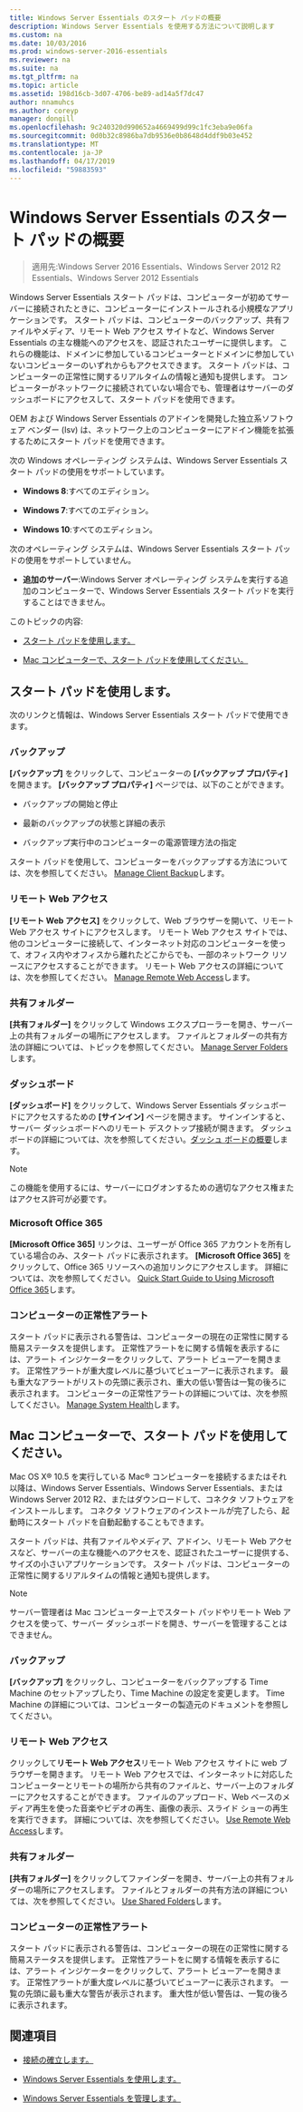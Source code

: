 ```yaml
---
title: Windows Server Essentials のスタート パッドの概要
description: Windows Server Essentials を使用する方法について説明します
ms.custom: na
ms.date: 10/03/2016
ms.prod: windows-server-2016-essentials
ms.reviewer: na
ms.suite: na
ms.tgt_pltfrm: na
ms.topic: article
ms.assetid: 198d16cb-3d07-4706-be89-ad14a5f7dc47
author: nnamuhcs
ms.author: coreyp
manager: dongill
ms.openlocfilehash: 9c240320d990652a4669499d99c1fc3eba9e06fa
ms.sourcegitcommit: 0d0b32c8986ba7db9536e0b8648d4ddf9b03e452
ms.translationtype: MT
ms.contentlocale: ja-JP
ms.lasthandoff: 04/17/2019
ms.locfileid: "59883593"
---
```

# <a name="overview-of-the-launchpad-in-windows-server-essentials"></a>Windows Server Essentials のスタート パッドの概要

>適用先:Windows Server 2016 Essentials、Windows Server 2012 R2 Essentials、Windows Server 2012 Essentials

Windows Server Essentials スタート パッドは、コンピューターが初めてサーバーに接続されたときに、コンピューターにインストールされる小規模なアプリケーションです。 スタート パッドは、コンピューターのバックアップ、共有ファイルやメディア、リモート Web アクセス サイトなど、Windows Server Essentials の主な機能へのアクセスを、認証されたユーザーに提供します。 これらの機能は、ドメインに参加しているコンピューターとドメインに参加していないコンピューターのいずれからもアクセスできます。 スタート パッドは、コンピューターの正常性に関するリアルタイムの情報と通知も提供します。 コンピューターがネットワークに接続されていない場合でも、管理者はサーバーのダッシュボードにアクセスして、スタート パッドを使用できます。  
  
 OEM および Windows Server Essentials のアドインを開発した独立系ソフトウェア ベンダー (Isv) は、ネットワーク上のコンピューターにアドイン機能を拡張するためにスタート パッドを使用できます。  
  
 次の Windows オペレーティング システムは、Windows Server Essentials スタート パッドの使用をサポートしています。  
  
-   **Windows 8**:すべてのエディション。  
  
-   **Windows 7**:すべてのエディション。  
-   **Windows 10**:すべてのエディション。 
  
 次のオペレーティング システムは、Windows Server Essentials スタート パッドの使用をサポートしていません。  
  
-   **追加のサーバー**:Windows Server オペレーティング システムを実行する追加のコンピューターで、Windows Server Essentials スタート パッドを実行することはできません。  
  
 このトピックの内容:  
  
-   [スタート パッドを使用します。](Overview-of-the-Launchpad-in-Windows-Server-Essentials.md#BKMK_Launchpad)  
  
-   [Mac コンピューターで、スタート パッドを使用してください。](Overview-of-the-Launchpad-in-Windows-Server-Essentials.md#BKMK_Mac)  
  
##  <a name="BKMK_Launchpad"></a> スタート パッドを使用します。  
 次のリンクと情報は、Windows Server Essentials スタート パッドで使用できます。  
  
### <a name="backup"></a>バックアップ  
 **[バックアップ]** をクリックして、コンピューターの **[バックアップ プロパティ]** を開きます。 **[バックアップ プロパティ]** ページでは、以下のことができます。  
  
-   バックアップの開始と停止  
  
-   最新のバックアップの状態と詳細の表示  
  
-   バックアップ実行中のコンピューターの電源管理方法の指定  
  
 スタート パッドを使用して、コンピューターをバックアップする方法については、次を参照してください。 [Manage Client Backup](Manage-Client-Computer-Backup-in-Windows-Server-Essentials.md)します。  
  
### <a name="remote-web-access"></a>リモート Web アクセス  
 **[リモート Web アクセス]** をクリックして、Web ブラウザーを開いて、リモート Web アクセス サイトにアクセスします。 リモート Web アクセス サイトでは、他のコンピューターに接続して、インターネット対応のコンピューターを使って、オフィス内やオフィスから離れたどこからでも、一部のネットワーク リソースにアクセスすることができます。 リモート Web アクセスの詳細については、次を参照してください。 [Manage Remote Web Access](Manage-Remote-Web-Access-in-Windows-Server-Essentials.md)します。  
  
### <a name="shared-folders"></a>共有フォルダー  
 **[共有フォルダー]** をクリックして Windows エクスプローラーを開き、サーバー上の共有フォルダーの場所にアクセスします。 ファイルとフォルダーの共有方法の詳細については、トピックを参照してください。 [Manage Server Folders](Manage-Server-Folders-in-Windows-Server-Essentials.md)します。  
  
### <a name="dashboard"></a>ダッシュボード  
 **[ダッシュボード]** をクリックして、Windows Server Essentials ダッシュボードにアクセスするための **[サインイン]** ページを開きます。 サインインすると、サーバー ダッシュボードへのリモート デスクトップ接続が開きます。 ダッシュ ボードの詳細については、次を参照してください。[ダッシュ ボードの概要](Overview-of-the-Dashboard-in-Windows-Server-Essentials.md)します。  
  
> [!NOTE]
>  この機能を使用するには、サーバーにログオンするための適切なアクセス権またはアクセス許可が必要です。  
  
### <a name="microsoft-office-365"></a>Microsoft Office 365  
 **[Microsoft Office 365]** リンクは、ユーザーが Office 365 アカウントを所有している場合のみ、スタート パッドに表示されます。 **[Microsoft Office 365]** をクリックして、Office 365 リソースへの追加リンクにアクセスします。 詳細については、次を参照してください。 [Quick Start Guide to Using Microsoft Office 365](../use/Quick-Start-Guide-to-Using-Microsoft-Office-365-with-Windows-Server-Essentials.md)します。  
  
### <a name="computer-health-alerts"></a>コンピューターの正常性アラート  
 スタート パッドに表示される警告は、コンピューターの現在の正常性に関する簡易ステータスを提供します。 正常性アラートをに関する情報を表示するには、アラート インジケーターをクリックして、アラート ビューアーを開きます。 正常性アラートが重大度レベルに基づいてビューアーに表示されます。 最も重大なアラートがリストの先頭に表示され、重大の低い警告は一覧の後ろに表示されます。 コンピューターの正常性アラートの詳細については、次を参照してください。 [Manage System Health](Manage-System-Health-in-Windows-Server-Essentials.md)します。  
  
##  <a name="BKMK_Mac"></a> Mac コンピューターで、スタート パッドを使用してください。  
 Mac OS X® 10.5 を実行している Mac® コンピューターを接続するまたはそれ以降は、Windows Server Essentials、Windows Server Essentials、または Windows Server 2012 R2、またはダウンロードして、コネクタ ソフトウェアをインストールします。 コネクタ ソフトウェアのインストールが完了したら、起動時にスタート パッドを自動起動することもできます。  
  
 スタート パッドは、共有ファイルやメディア、アドイン、リモート Web アクセスなど、サーバーの主な機能へのアクセスを、認証されたユーザーに提供する、サイズの小さいアプリケーションです。 スタート パッドは、コンピューターの正常性に関するリアルタイムの情報と通知も提供します。  
  
> [!NOTE]
>  サーバー管理者は Mac コンピューター上でスタート パッドやリモート Web アクセスを使って、サーバー ダッシュボードを開き、サーバーを管理することはできません。  
  
### <a name="backup"></a>バックアップ  
 **[バックアップ]** をクリックし、コンピューターをバックアップする Time Machine のセットアップしたり、Time Machine の設定を変更します。 Time Machine の詳細については、コンピューターの製造元のドキュメントを参照してください。  
  
### <a name="remote-web-access"></a>リモート Web アクセス  
 クリックして**リモート Web アクセス**リモート Web アクセス サイトに web ブラウザーを開きます。 リモート Web アクセスでは、インターネットに対応したコンピューターとリモートの場所から共有のファイルと、サーバー上のフォルダーにアクセスすることができます。 ファイルのアップロード、Web ベースのメディア再生を使った音楽やビデオの再生、画像の表示、スライド ショーの再生を実行できます。 詳細については、次を参照してください。 [Use Remote Web Access](../use/Use-Remote-Web-Access-in-Windows-Server-Essentials.md)します。  
  
### <a name="shared-folders"></a>共有フォルダー  
 **[共有フォルダー]** をクリックしてファインダーを開き、サーバー上の共有フォルダーの場所にアクセスします。 ファイルとフォルダーの共有方法の詳細については、次を参照してください。 [Use Shared Folders](../use/Use-Shared-Folders-in-Windows-Server-Essentials.md)します。  
  
### <a name="computer-health-alerts"></a>コンピューターの正常性アラート  
 スタート パッドに表示される警告は、コンピューターの現在の正常性に関する簡易ステータスを提供します。 正常性アラートをに関する情報を表示するには、アラート インジケーターをクリックして、アラート ビューアーを開きます。 正常性アラートが重大度レベルに基づいてビューアーに表示されます。 一覧の先頭に最も重大な警告が表示されます。 重大性が低い警告は、一覧の後ろに表示されます。  
  
## <a name="see-also"></a>関連項目  
  
-   [接続の確立します。](../use/Get-Connected-in-Windows-Server-Essentials.md)  
  
-   [Windows Server Essentials を使用します。](../use/Use-Windows-Server-Essentials.md)  
  
-   [Windows Server Essentials を管理します。](Manage-Windows-Server-Essentials.md)

